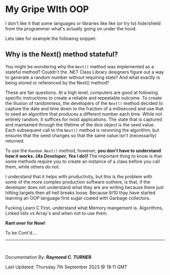 # My Gripe WIth OOP

I don't like it that some languages or libraries like like (or try to) hide/shield from the programmer what's actually going on under the hood.

Lets take for example the following snippet: 

## Why is the Next() method stateful?

You might be wondering why the `Next()` method was implemented as a stateful method? Couldn't the .NET Class Library designers figure out a way to generate a random number without requiring state? And what exactly is being stored or referenced by the Next() method?

These are fair questions. At a high level, computers are good at following specific instructions to create a reliable and repeatable outcome. To create the illusion of randomness, the developers of the `Next()` method decided to capture the date and time down to the fraction of a millisecond and use that to seed an algorithm that produces a different number each time. While not entirely random, it suffices for most applications. The state that is captured and maintained through the lifetime of the dice object is the seed value. Each subsequent call to the `Next()` method is rerunning the algorithm, but ensures that the seed changes so that the same value isn't (necessarily) returned.

To use the `Random.Next()` method, however, **you don't have to understand how it works.** ***(As Developer, Yes I do!)*** The important thing to know is that some methods require you to create an instance of a class before you call them, while others do not.

I understand that it helps with productivity, but this is the problem with some of the more complex production software outhere, is that, if the developer does not understand what they are are writing because there just hitting targets then all hell breaks loose. Because 9/10 thay have started learning an OOP language first sugar coated with Garbage collectors.

Fucking Learn C First, understand what Memory mangement is. Algorithms, Linked lists vs Array's and when not to use them.


**Rant over for Now!**

To be Cont'd....


---

</br>

Documentation By: **Raymond C. TURNER**

Last Updated: Thursday 7th September 2023 @ 18:11 GMT